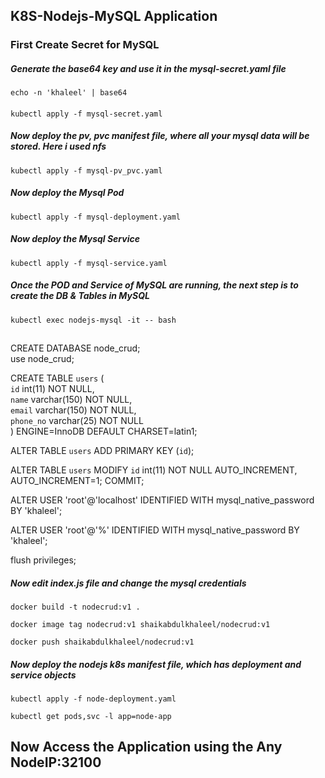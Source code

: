 ## K8S-Nodejs-MySQL Application
### First Create Secret for MySQL
##### Generate the base64 key and use it in the mysql-secret.yaml file #####
`echo -n 'khaleel' | base64`
####
`kubectl apply -f mysql-secret.yaml`

##### Now deploy the pv, pvc manifest file, where all your mysql data will be stored. Here i used nfs #####
`kubectl apply -f mysql-pv_pvc.yaml`

##### Now deploy the Mysql Pod #####
`kubectl apply -f mysql-deployment.yaml`

##### Now deploy the Mysql Service #####
`kubectl apply -f mysql-service.yaml`

##### Once the POD and Service of MySQL are running, the next step is to create the DB & Tables in MySQL #####
`kubectl exec nodejs-mysql -it -- bash`
##
CREATE DATABASE node_crud; <br />
use node_crud;<br />

CREATE TABLE `users` (<br />
  `id` int(11) NOT NULL,<br />
  `name` varchar(150) NOT NULL,<br />
  `email` varchar(150) NOT NULL,<br />
  `phone_no` varchar(25) NOT NULL<br />
) ENGINE=InnoDB DEFAULT CHARSET=latin1; <br />

ALTER TABLE `users` ADD PRIMARY KEY (`id`);<br />

ALTER TABLE `users` MODIFY `id` int(11) NOT NULL AUTO_INCREMENT, AUTO_INCREMENT=1; COMMIT;<br />

ALTER USER 'root'@'localhost' IDENTIFIED WITH mysql_native_password BY 'khaleel';<br />

ALTER USER 'root'@'%' IDENTIFIED WITH mysql_native_password BY 'khaleel';<br />

flush privileges;<br />

##### Now edit index.js file and change the mysql credentials #####
`docker build -t nodecrud:v1 .`

`docker image tag nodecrud:v1 shaikabdulkhaleel/nodecrud:v1`

`docker push shaikabdulkhaleel/nodecrud:v1`

##### Now deploy the nodejs k8s manifest file, which has deployment and service objects #####
`kubectl apply -f node-deployment.yaml`

`kubectl get pods,svc -l app=node-app`

## Now Access the Application using the Any NodeIP:32100 ##


